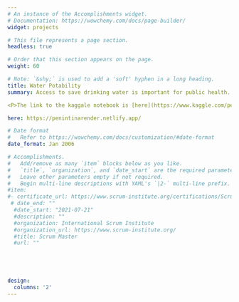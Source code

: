 ```yaml
---
# An instance of the Accomplishments widget.
# Documentation: https://wowchemy.com/docs/page-builder/
widget: projects

# This file represents a page section.
headless: true

# Order that this section appears on the page.
weight: 60

# Note: `&shy;` is used to add a 'soft' hyphen in a long heading.
title: Water Potability
summary: Access to save drinking water is important for public health. According to the world health organization can improved water supply and sanitation and better management of water resources boost the economic growth and contribute to poverty reduction. The project proposal page can be downloaded  [here](https://drive.google.com/file/d/1ub5WxWCgknMja9HBlAFaxM5zory8DHET/view?usp=sharing). 

<P>The link to the kaggale notebook is [here](https://www.kaggle.com/penintinarenderreddy/water-potability-naren).<P>

here: https://penintinarender.netlify.app/

# Date format
#   Refer to https://wowchemy.com/docs/customization/#date-format
date_format: Jan 2006

# Accomplishments.
#   Add/remove as many `item` blocks below as you like.
#   `title`, `organization`, and `date_start` are the required parameters.
#   Leave other parameters empty if not required.
#   Begin multi-line descriptions with YAML's `|2-` multi-line prefix.
#item:
#- certificate_url: https://www.scrum-institute.org/certifications/Scrum-Institute.Org-SMAC8725d05dbd-38647653935477.pdf
 # date_end: ""
  #date_start: "2021-07-21"
  #description: ""
  #organization: International Scrum Institute
  #organization_url: https://www.scrum-institute.org/
  #title: Scrum Master
  #url: ""





design:
  columns: '2' 
---
```

